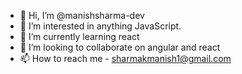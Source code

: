 - 👋 Hi, I’m @manishsharma-dev
- 👀 I’m interested in anything JavaScript.
- 🌱 I’m currently learning react
- 💞️ I’m looking to collaborate on angular and react
- 📫 How to reach me - sharmakmanish1@gmail.com

<!---
manishsharma-dev/manishsharma-dev is a ✨ special ✨ repository because its `README.md` (this file) appears on your GitHub profile.
You can click the Preview link to take a look at your changes.
--->
